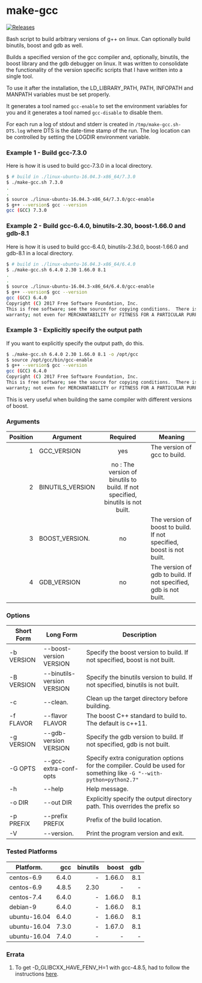 # make-gcc
[![Releases](https://img.shields.io/github/release/jlinoff/make-gcc.svg?style=flat)](https://github.com/jlinoff/make-gcc/releases)

Bash script to build arbitrary versions of g++ on linux.
Can optionally build binutils, boost and gdb as well.

Builds a specified version of the gcc compiler and, optionally, binutils, the
boost library and the gdb debugger on linux. It was written to consolidate
the functionality of the version specific scripts that I have written into
a single tool.

To use it after the installation, the LD_LIBRARY_PATH, PATH, INFOPATH and
MANPATH variables must be set properly. 

It generates a tool named `gcc-enable` to set the environment variables for you
and it generates a tool named `gcc-disable` to disable them.

For each run a log of stdout and stderr is created in `/tmp/make-gcc.sh-DTS.log`
where DTS is the date-time stamp of the run. The log location can be
controlled by setting the LOGDIR environment variable.

### Example 1 - Build gcc-7.3.0
Here is how it is used to build gcc-7.3.0 in a local directory.

```bash
$ # build in ./linux-ubuntu-16.04.3-x86_64/7.3.0
$ ./make-gcc.sh 7.3.0
.
.
$ source ./linux-ubuntu-16.04.3-x86_64/7.3.0/gcc-enable
$ g++ --version$ gcc --version
gcc (GCC) 7.3.0
```

### Example 2 - Build gcc-6.4.0, binutils-2.30, boost-1.66.0 and gdb-8.1
Here is how it is used to build gcc-6.4.0, binutils-2.3d.0, boost-1.66.0 and gdb-8.1
in a local directory.

```bash
$ # build in ./linux-ubuntu-16.04.3-x86_64/6.4.0
$ ./make-gcc.sh 6.4.0 2.30 1.66.0 8.1
.
.
$ source ./linux-ubuntu-16.04.3-x86_64/6.4.0/gcc-enable
$ g++ --version$ gcc --version
gcc (GCC) 6.4.0
Copyright (C) 2017 Free Software Foundation, Inc.
This is free software; see the source for copying conditions.  There is NO
warranty; not even for MERCHANTABILITY or FITNESS FOR A PARTICULAR PURPOSE.
```

### Example 3 - Explicitly specify the output path
If you want to explicitly specify the output path, do this.

```bash
$ ./make-gcc.sh 6.4.0 2.30 1.66.0 8.1 -o /opt/gcc
$ source /opt/gcc/bin/gcc-enable
$ g++ --version$ gcc --version
gcc (GCC) 6.4.0
Copyright (C) 2017 Free Software Foundation, Inc.
This is free software; see the source for copying conditions.  There is NO
warranty; not even for MERCHANTABILITY or FITNESS FOR A PARTICULAR PURPOSE.
```

This is very useful when building the same compiler with different versions
of boost.

### Arguments

| Position | Argument         | Required | Meaning    |
| -------: | ---------------- | :-------: | ---------- |
| 1        | GCC_VERSION      | yes       | The version of gcc to build. |
| 2        | BINUTILS_VERSION | no        : The version of binutils to build. If not specified, binutils is not built. |
| 3        | BOOST_VERSION.   | no        | The version of boost to build. If not specified, boost is not built. |
| 4        | GDB_VERSION      | no        | The version of gdb to build. If not specified, gdb is not built. |

### Options

| Short Form | Long Form       | Description |
| ---------- | --------------- | ----------- |
| -b VERSION | --boost-version VERSION | Specify the boost version to build. If not specified, boost is not built. |
| -B VERSION | --binutils-version VERSION | Specify the binutils version to build. If not specified, binutils is not built. |
| -c         | --clean.        | Clean up the target directory before building. |
| -f FLAVOR  | --flavor FLAVOR | The boost C++ standard to build to. The default is c++11. |
| -g VERSION | --gdb-version VERSION | Specify the gdb version to build. If not specified, gdb is not built. |
| -G OPTS    | --gcc-extra-conf-opts | Specify extra coniguration options for the compiler. Could be used for something like `-G "--with-python=python2.7"`|
| -h         | --help          | Help message. |
| -o DIR     | --out DIR       | Explicitly specify the output directory path. This overrides the prefix so|platform and version information are as lost |
| -p PREFIX  | --prefix PREFIX | Prefix of the build location. |
| -V         | --version.      | Print the program version and exit. |

### Tested Platforms

| Platform.    | gcc   | binutils | boost | gdb  |
| ------------ | ---:  | -------: | ----: | ---: | 
| centos-6.9   | 6.4.0 | -        | 1.66.0 | 8.1 |
| centos-6.9   | 4.8.5 | 2.30     | -      | -   |
| centos-7.4   | 6.4.0 | -        | 1.66.0 | 8.1 |
| debian-9     | 6.4.0 | -        | 1.66.0 | 8.1 |
| ubuntu-16.04 | 6.4.0 | -        | 1.66.0 | 8.1 |
| ubuntu-16.04 | 7.3.0 | -        | 1.67.0 | 8.1 |
| ubuntu-16.04 | 7.4.0 | -        | -      | -   |

### Errata

1. To get -D_GLIBCXX_HAVE_FENV_H=1 with gcc-4.8.5, had to follow the instructions [here](https://software.intel.com/en-us/forums/intel-c-compiler/topic/489313).

